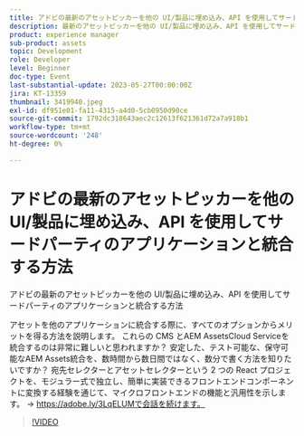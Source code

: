 ```yaml
---
title: アドビの最新のアセットピッカーを他の UI/製品に埋め込み、API を使用してサードパーティのアプリケーションと統合する方法
description: 最新のアセットピッカーを他の UI/製品に埋め込み、API を使用してサードパーティのアプリケーションと統合する方法アセットを他のアプリケーションに統合する際に、あらゆるオプションを活用する方法を説明します。 これらの CMS とAEM AssetsCloud Serviceを統合するのは非常に難しいと思われますか？ 安定した、テスト可能な、保守可能なAEM Assets統合を、数時間から数日間ではなく、数分で書く方法を知りたいですか？ 宛先セレクターとアセットセレクターという 2 つの React プロジェクトを、モジュラー式で独立し、簡単に実装できるフロントエンドコンポーネントに変換する経験を通じて、マイクロフロントエンドの機能と汎用性を示します。
product: experience manager
sub-product: assets
topic: Development
role: Developer
level: Beginner
doc-type: Event
last-substantial-update: 2023-05-27T00:00:00Z
jira: KT-13359
thumbnail: 3419940.jpeg
exl-id: df951e01-fa11-4315-a4d0-5cb0950d90ce
source-git-commit: 1792dc318643aec2c12613f621361d72a7a918b1
workflow-type: tm+mt
source-wordcount: '248'
ht-degree: 0%

---
```


# アドビの最新のアセットピッカーを他の UI/製品に埋め込み、API を使用してサードパーティのアプリケーションと統合する方法

アドビの最新のアセットピッカーを他の UI/製品に埋め込み、API を使用してサードパーティのアプリケーションと統合する方法

アセットを他のアプリケーションに統合する際に、すべてのオプションからメリットを得る方法を説明します。 これらの CMS とAEM AssetsCloud Serviceを統合するのは非常に難しいと思われますか？ 安定した、テスト可能な、保守可能なAEM Assets統合を、数時間から数日間ではなく、数分で書く方法を知りたいですか？ 宛先セレクターとアセットセレクターという 2 つの React プロジェクトを、モジュラー式で独立し、簡単に実装できるフロントエンドコンポーネントに変換する経験を通じて、マイクロフロントエンドの機能と汎用性を示します。 → https://adobe.ly/3LqELUMで会話を続けます。

>[!VIDEO](https://video.tv.adobe.com/v/3419940/?learn=on)
